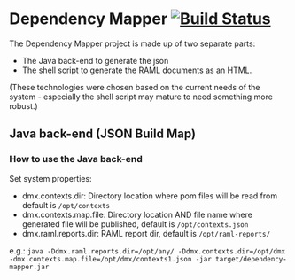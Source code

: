 # Dependency Mapper [![Build Status](https://travis-ci.org/CJSCommonPlatform/dependency-mapper.svg?branch=master)](https://github.com/CJSCommonPlatform/dependency-mapper)

The Dependency Mapper project is made up of two separate parts:

 * The Java back-end to generate the json
 * The shell script to generate the RAML documents as an HTML.

(These technologies were chosen based on the current needs of the system - especially the shell script may mature to need something more robust.)

## Java back-end (JSON Build Map)

### How to use the Java back-end

 Set system properties:

 * dmx.contexts.dir: Directory location where pom files will be read from default is `/opt/contexts`
 * dmx.contexts.map.file: Directory location AND file name where generated file will be published, default is `/opt/contexts.json`
 * dmx.raml.reports.dir: RAML report dir, default is `/opt/raml-reports/`

 e.g.: `java -Ddmx.raml.reports.dir=/opt/any/ -Ddmx.contexts.dir=/opt/dmx -dmx.contexts.map.file=/opt/dmx/contexts1.json -jar target/dependency-mapper.jar
`

